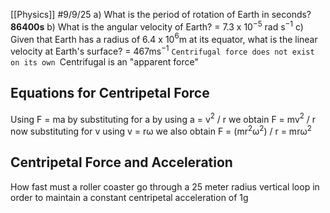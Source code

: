[[Physics]]
#9/9/25
a) What is the period of rotation of Earth in seconds? **86400s**
b) What is the angular velocity of Earth? = 7.3 x 10$^{-5}$ rad s$^{-1}$
c) Given that Earth has a radius of 6.4 x 10$^6$m at its equator, what is the linear velocity at Earth's surface? = 467ms$^{-1}$
`Centrifugal force does not exist on its own
`Centrifugal is an "apparent force"

## Equations for Centripetal Force
Using F = ma
by substituting for a by using a = v$^2$ / r
we obtain F = mv$^2$ / r
now substituting for v using v = rω
we also obtain F = (mr$^2$ω$^2$) / r    =    mrω$^2$
## Centripetal Force and Acceleration
How fast must a roller coaster go through a 25 meter radius vertical loop in order to maintain a constant centripetal acceleration of 1g